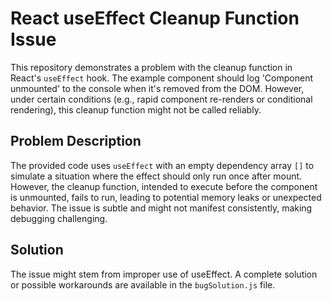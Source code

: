 # React useEffect Cleanup Function Issue

This repository demonstrates a problem with the cleanup function in React's `useEffect` hook.  The example component should log 'Component unmounted' to the console when it's removed from the DOM. However, under certain conditions (e.g., rapid component re-renders or conditional rendering), this cleanup function might not be called reliably.

## Problem Description
The provided code uses `useEffect` with an empty dependency array `[]` to simulate a situation where the effect should only run once after mount. However, the cleanup function, intended to execute before the component is unmounted, fails to run, leading to potential memory leaks or unexpected behavior. The issue is subtle and might not manifest consistently, making debugging challenging.

## Solution
The issue might stem from improper use of useEffect.  A complete solution or possible workarounds are available in the `bugSolution.js` file.